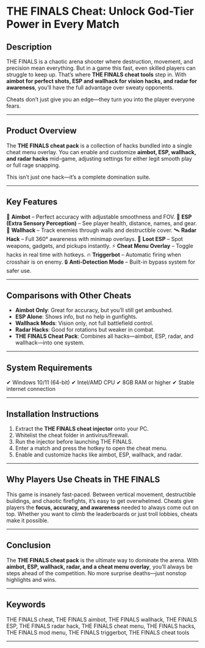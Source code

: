 # THE FINALS Cheat: Unlock God-Tier Power in Every Match

## Description

THE FINALS is a chaotic arena shooter where destruction, movement, and precision mean everything. But in a game this fast, even skilled players can struggle to keep up. That’s where **THE FINALS cheat tools** step in. With **aimbot for perfect shots, ESP and wallhack for vision hacks, and radar for awareness**, you’ll have the full advantage over sweaty opponents.

Cheats don’t just give you an edge—they turn you into the player everyone fears.

---

## Product Overview

The **THE FINALS cheat pack** is a collection of hacks bundled into a single cheat menu overlay. You can enable and customize **aimbot, ESP, wallhack, and radar hacks** mid-game, adjusting settings for either legit smooth play or full rage snapping.

This isn’t just one hack—it’s a complete domination suite.

---

## Key Features

🎯 **Aimbot** – Perfect accuracy with adjustable smoothness and FOV.
👀 **ESP (Extra Sensory Perception)** – See player health, distance, names, and gear.
🧱 **Wallhack** – Track enemies through walls and destructible cover.
🛰 **Radar Hack** – Full 360° awareness with minimap overlays.
💎 **Loot ESP** – Spot weapons, gadgets, and pickups instantly.
⚡ **Cheat Menu Overlay** – Toggle hacks in real time with hotkeys.
🔥 **Triggerbot** – Automatic firing when crosshair is on enemy.
🔒 **Anti-Detection Mode** – Built-in bypass system for safer use.

---

## Comparisons with Other Cheats

* **Aimbot Only**: Great for accuracy, but you’ll still get ambushed.
* **ESP Alone**: Shows info, but no help in gunfights.
* **Wallhack Mods**: Vision only, not full battlefield control.
* **Radar Hacks**: Good for rotations but weaker in combat.
* **THE FINALS Cheat Pack**: Combines all hacks—aimbot, ESP, radar, and wallhack—into one system.

---

## System Requirements

✔ Windows 10/11 (64-bit)
✔ Intel/AMD CPU
✔ 8GB RAM or higher
✔ Stable internet connection

---

## Installation Instructions

1. Extract the **THE FINALS cheat injector** onto your PC.
2. Whitelist the cheat folder in antivirus/firewall.
3. Run the injector before launching THE FINALS.
4. Enter a match and press the hotkey to open the cheat menu.
5. Enable and customize hacks like aimbot, ESP, wallhack, and radar.

---

## Why Players Use Cheats in THE FINALS

This game is insanely fast-paced. Between vertical movement, destructible buildings, and chaotic firefights, it’s easy to get overwhelmed. Cheats give players the **focus, accuracy, and awareness** needed to always come out on top. Whether you want to climb the leaderboards or just troll lobbies, cheats make it possible.

---

## Conclusion

The **THE FINALS cheat pack** is the ultimate way to dominate the arena. With **aimbot, ESP, wallhack, radar, and a cheat menu overlay**, you’ll always be steps ahead of the competition. No more surprise deaths—just nonstop highlights and wins.

---

## Keywords

THE FINALS cheat, THE FINALS aimbot, THE FINALS wallhack, THE FINALS ESP, THE FINALS radar hack, THE FINALS cheat menu, THE FINALS hacks, THE FINALS mod menu, THE FINALS triggerbot, THE FINALS cheat tools

---
